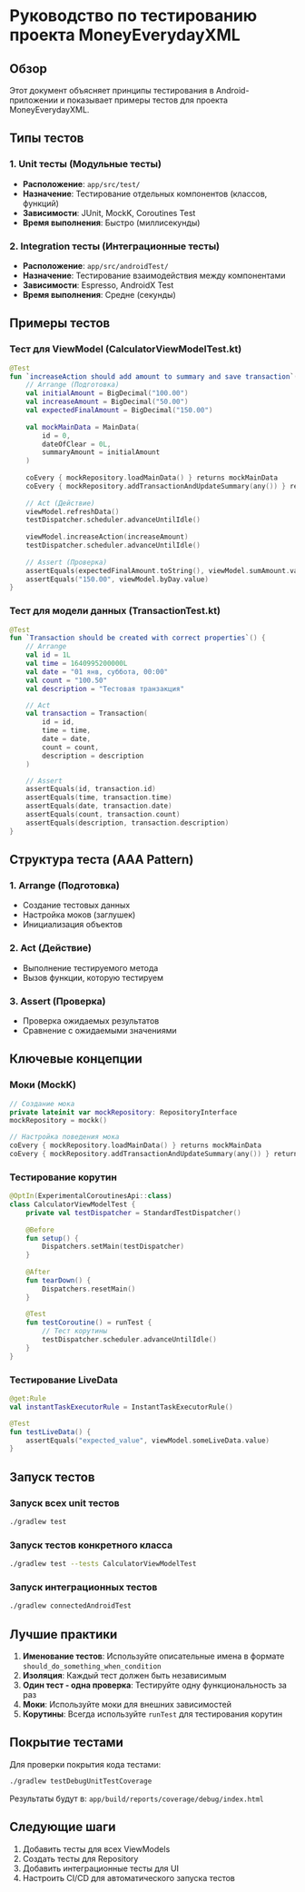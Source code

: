 # Руководство по тестированию проекта MoneyEverydayXML

## Обзор

Этот документ объясняет принципы тестирования в Android-приложении и показывает примеры тестов для проекта MoneyEverydayXML.

## Типы тестов

### 1. Unit тесты (Модульные тесты)
- **Расположение**: `app/src/test/`
- **Назначение**: Тестирование отдельных компонентов (классов, функций)
- **Зависимости**: JUnit, MockK, Coroutines Test
- **Время выполнения**: Быстро (миллисекунды)

### 2. Integration тесты (Интеграционные тесты)
- **Расположение**: `app/src/androidTest/`
- **Назначение**: Тестирование взаимодействия между компонентами
- **Зависимости**: Espresso, AndroidX Test
- **Время выполнения**: Средне (секунды)

## Примеры тестов

### Тест для ViewModel (CalculatorViewModelTest.kt)

```kotlin
@Test
fun `increaseAction should add amount to summary and save transaction`() = runTest {
    // Arrange (Подготовка)
    val initialAmount = BigDecimal("100.00")
    val increaseAmount = BigDecimal("50.00")
    val expectedFinalAmount = BigDecimal("150.00")
    
    val mockMainData = MainData(
        id = 0,
        dateOfClear = 0L,
        summaryAmount = initialAmount
    )
    
    coEvery { mockRepository.loadMainData() } returns mockMainData
    coEvery { mockRepository.addTransactionAndUpdateSummary(any()) } returns Unit
    
    // Act (Действие)
    viewModel.refreshData()
    testDispatcher.scheduler.advanceUntilIdle()
    
    viewModel.increaseAction(increaseAmount)
    testDispatcher.scheduler.advanceUntilIdle()
    
    // Assert (Проверка)
    assertEquals(expectedFinalAmount.toString(), viewModel.sumAmount.value)
    assertEquals("150.00", viewModel.byDay.value)
}
```

### Тест для модели данных (TransactionTest.kt)

```kotlin
@Test
fun `Transaction should be created with correct properties`() {
    // Arrange
    val id = 1L
    val time = 1640995200000L
    val date = "01 янв, суббота, 00:00"
    val count = "100.50"
    val description = "Тестовая транзакция"

    // Act
    val transaction = Transaction(
        id = id,
        time = time,
        date = date,
        count = count,
        description = description
    )

    // Assert
    assertEquals(id, transaction.id)
    assertEquals(time, transaction.time)
    assertEquals(date, transaction.date)
    assertEquals(count, transaction.count)
    assertEquals(description, transaction.description)
}
```

## Структура теста (AAA Pattern)

### 1. Arrange (Подготовка)
- Создание тестовых данных
- Настройка моков (заглушек)
- Инициализация объектов

### 2. Act (Действие)
- Выполнение тестируемого метода
- Вызов функции, которую тестируем

### 3. Assert (Проверка)
- Проверка ожидаемых результатов
- Сравнение с ожидаемыми значениями

## Ключевые концепции

### Моки (MockK)
```kotlin
// Создание мока
private lateinit var mockRepository: RepositoryInterface
mockRepository = mockk()

// Настройка поведения мока
coEvery { mockRepository.loadMainData() } returns mockMainData
coEvery { mockRepository.addTransactionAndUpdateSummary(any()) } returns Unit
```

### Тестирование корутин
```kotlin
@OptIn(ExperimentalCoroutinesApi::class)
class CalculatorViewModelTest {
    private val testDispatcher = StandardTestDispatcher()
    
    @Before
    fun setup() {
        Dispatchers.setMain(testDispatcher)
    }
    
    @After
    fun tearDown() {
        Dispatchers.resetMain()
    }
    
    @Test
    fun testCoroutine() = runTest {
        // Тест корутины
        testDispatcher.scheduler.advanceUntilIdle()
    }
}
```

### Тестирование LiveData
```kotlin
@get:Rule
val instantTaskExecutorRule = InstantTaskExecutorRule()

@Test
fun testLiveData() {
    assertEquals("expected_value", viewModel.someLiveData.value)
}
```

## Запуск тестов

### Запуск всех unit тестов
```bash
./gradlew test
```

### Запуск тестов конкретного класса
```bash
./gradlew test --tests CalculatorViewModelTest
```

### Запуск интеграционных тестов
```bash
./gradlew connectedAndroidTest
```

## Лучшие практики

1. **Именование тестов**: Используйте описательные имена в формате `should_do_something_when_condition`
2. **Изоляция**: Каждый тест должен быть независимым
3. **Один тест - одна проверка**: Тестируйте одну функциональность за раз
4. **Моки**: Используйте моки для внешних зависимостей
5. **Корутины**: Всегда используйте `runTest` для тестирования корутин

## Покрытие тестами

Для проверки покрытия кода тестами:
```bash
./gradlew testDebugUnitTestCoverage
```

Результаты будут в: `app/build/reports/coverage/debug/index.html`

## Следующие шаги

1. Добавить тесты для всех ViewModels
2. Создать тесты для Repository
3. Добавить интеграционные тесты для UI
4. Настроить CI/CD для автоматического запуска тестов 